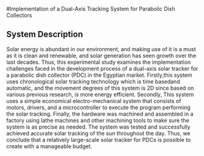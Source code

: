#Implementation of a Dual-Axis Tracking
System for Parabolic Dish Collectors
## System Description

Solar energy is abundant in our environment, and making use of it is a must as it is clean and renewable, and solar generation has seen growth over the last decades. Thus, this experimental study examines the implementation challenges faced in the development process of a dual-axis solar tracker for a parabolic dish collector (PDC) in the Egyptian market. Firstly,this system uses chronological solar tracking technology which is time basedand automatic, and the movement degrees of this system is 2D since based on various previous research, is more energy efficient. Secondly, This system uses a simple economical electro-mechanical system that consists of motors, drivers, and a microcontroller to execute the program performing the solar tracking. Finally, the hardware was machined and assembled in a factory using lathe machines and other machining tools to make sure the system is as precise as needed. The system was tested and successfully achieved accurate solar tracking of the sun throughout the day. Thus, we conclude that a relatively large-scale solar tracker for PDCs is possible to create with a manageable budget.
